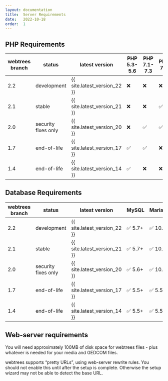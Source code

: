 ```yaml
---
layout: documentation
title:  Server Requirements
date:   2022-10-18
order:  1
---
```


## PHP Requirements

| webtrees branch | status              | latest version               | PHP 5.3-5.6 | PHP 7.1-7.3 | PHP 7.4 | PHP 8.0-8.2 |
|-----------------|---------------------|------------------------------|-------------|-------------|---------|-------------|
| 2.2             | development         | {{ site.latest_version_22 }} | ❌           | ❌           | ❌       | ✅            |
| 2.1             | stable              | {{ site.latest_version_21 }} | ❌           | ❌           | ✅       | ✅            |
| 2.0             | security fixes only | {{ site.latest_version_20 }} | ❌           | ✅           | ✅       | ❌            |
| 1.7             | end-of-life         | {{ site.latest_version_17 }} | ✅           | ✅           | ❌       | ❌            |
| 1.4             | end-of-life         | {{ site.latest_version_14 }} | ✅           | ❌           | ❌       | ❌            |

## Database Requirements

| webtrees branch | status              | latest version               | MySQL | MariaDB | SQLite | SQL Server | PostgreSQL |
|-----------------|---------------------|------------------------------|-------|---------|--------|------------|------------|
| 2.2             | development         | {{ site.latest_version_22 }} | ✅ 5.7+  | ✅ 10.3+   | ✅ 3.8.8+ | ✅ 2017+      | ✅ 10.0+      |
| 2.1             | stable              | {{ site.latest_version_21 }} | ✅ 5.7+  | ✅ 10.2+   | ✅ 3.8.8+ | ✅ 2017+      | ✅ 9.6+       |
| 2.0             | security fixes only | {{ site.latest_version_20 }} | ✅ 5.6+  | ✅ 10.1+   | ❌      | ❌          | ❌          |
| 1.7             | end-of-life         | {{ site.latest_version_17 }} | ✅ 5.5+  | ✅ 5.5+    | ❌      | ❌          | ❌          |
| 1.4             | end-of-life         | {{ site.latest_version_14 }} | ✅ 5.5+  | ✅ 5.5+    | ❌      | ❌          | ❌          |

## Web-server requirements

You will need approximately 100MB of disk space for webtrees files - plus whatever
is needed for your media and GEDCOM files.

webtrees supports “pretty URLs”, using web-server rewrite rules.
You should not enable this until after the setup is complete.
Otherwise the setup wizard may not be able to detect the base URL.

